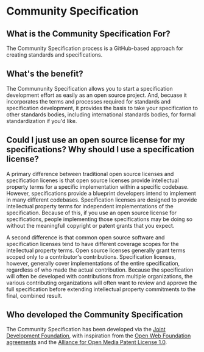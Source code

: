 # Community Specification

## What is the Community Specification For?

The Community Specification process is a GitHub-based approach for creating standards and specifications. 

## What's the benefit?

The Commununity Specification allows you to start a specification development effort as easily as an open source project.  And, becuase it incorporates the terms and processes required for standards and specification development, it provides the basis to take your specification to other standards bodies, including international standards bodies, for formal standardization if you'd like.

## Could I just use an open source license for my specifications? Why should I use a specification license?

A primary difference between traditional open source licenses and specification licenes is that open source licenses provide intellectual property terms for a specific implementation within a specific codebase. However, specifications provide a blueprint  developers intend to implement in many different codebases. Specification licenses are designed to provide intellectual property terms for independent implementations of the specification. Because of this, if you use an open source license for specifications, people implementing those specifications may be doing so without the meaningfull copyright or patent grants that you expect.

A second difference is that common open source software and specification licenses tend to have different coverage scopes for the intellectual property terms. Open source licenses generally grant terms scoped only to a contributor's contributions. Specification licenses, however, generally cover implementations of the entire specification, regardless of who made the actual contribution. Because the specification will often be developed with contributions from multiple organizations, the various contributing organizations will often want to review and approve the full specification before extending intellectual property commitments to the final, combined result. 

## Who developed the Community Specification

The Community Specification has been developed via the [Joint Development Foundation](http://www.jointdevelopment.org), with inspiration from the [Open Web Foundation agreements](http://openwebfoundation.org) and the [Alliance for Open Media Patent License  1.0](http://aomedia.org/license/patent-license/).

